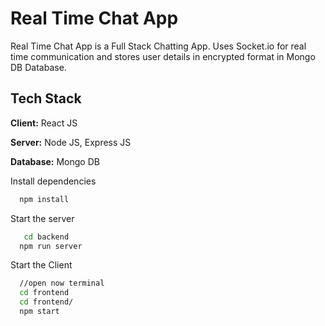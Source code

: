 
# Real Time Chat App

Real Time Chat App is a Full Stack Chatting App.
Uses Socket.io for real time communication and stores user details in encrypted format in Mongo DB Database.
## Tech Stack

**Client:** React JS

**Server:** Node JS, Express JS

**Database:** Mongo DB
  

Install dependencies

```bash
  npm install
```



Start the server

```bash
   cd backend
  npm run server
```
Start the Client

```bash
  //open now terminal
  cd frontend
  cd frontend/
  npm start
```